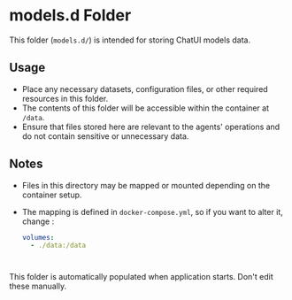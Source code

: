 # models.d Folder

This folder (`models.d/`) is intended for storing ChatUI models data.

## Usage

- Place any necessary datasets, configuration files, or other required resources in this folder.
- The contents of this folder will be accessible within the container at `/data`.
- Ensure that files stored here are relevant to the agents' operations and do not contain sensitive or unnecessary data.

## Notes

- Files in this directory may be mapped or mounted depending on the container setup.
- The mapping is defined in `docker-compose.yml`, so if you want to alter it, change :

  ```yaml
  volumes:
    - ./data:/data

# 

This folder is automatically populated when application starts.
Don't edit these manually.